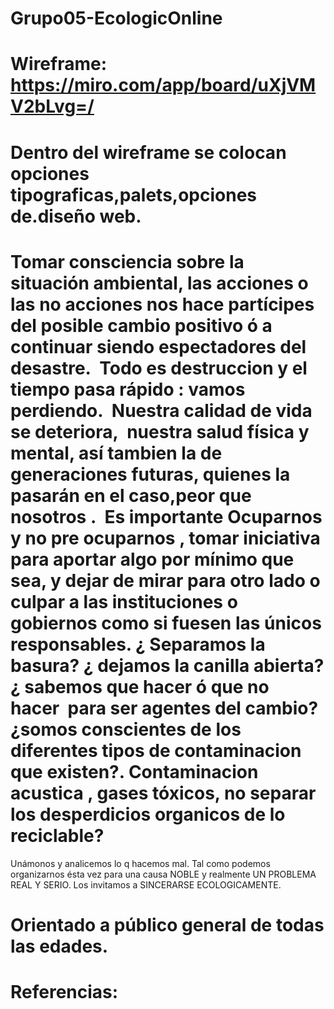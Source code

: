 # Grupo05-EcologicOnline
# Wireframe: https://miro.com/app/board/uXjVMV2bLvg=/ 
# Dentro del wireframe se colocan opciones tipograficas,palets,opciones de.diseño web.
# Tomar consciencia sobre la situación ambiental, las acciones o las no acciones nos hace partícipes del posible cambio positivo ó a continuar siendo espectadores del desastre.  Todo es destruccion y el tiempo pasa rápido : vamos perdiendo.  Nuestra calidad de vida se deteriora,  nuestra salud física y mental, así tambien la de generaciones futuras, quienes la pasarán en el caso,peor que nosotros .  Es importante Ocuparnos y no pre ocuparnos , tomar iniciativa para aportar algo por mínimo que sea, y dejar de mirar para otro lado o culpar a las instituciones o gobiernos como si fuesen las únicos responsables. ¿ Separamos la basura? ¿ dejamos la canilla abierta? ¿ sabemos que hacer ó que no hacer  para ser agentes del cambio? ¿somos conscientes de los diferentes tipos de contaminacion que existen?. Contaminacion acustica , gases tóxicos, no separar los desperdicios organicos de lo reciclable?
Unámonos y analicemos lo q hacemos mal. Tal como podemos organizarnos ésta vez para una causa NOBLE y realmente UN PROBLEMA REAL Y SERIO. Los invitamos a SINCERARSE ECOLOGICAMENTE.
# Orientado a público general de todas las edades.
# Referencias: 